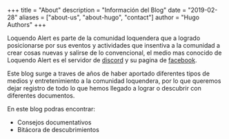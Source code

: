 +++
title = "About"
description = "Información del Blog"
date = "2019-02-28"
aliases = ["about-us", "about-hugo", "contact"]
author = "Hugo Authors"
+++

Loquendo Alert es parte de la comunidad loquendera que a logrado posicionarse por sus eventos y actividades que insentiva a la comunidad a crear cosas nuevas y salirse de lo convencional, el medio mas conocido de Loquendo Alert es el servidor de [discord](https://discord.com/invite/Y2VUgTE) y su pagina de [facebook](https://www.facebook.com/LoquendoAlert).

Este blog surge a traves de años de haber aportado diferentes tipos de medios y entretenimiento a la comunidad loquendera, por lo que queremos dejar registro de todo lo que hemos llegado a lograr o descubrir con diferentes documentos.

En este blog podras encontrar:

* Consejos documentativos
* Bitácora de descubrimientos

